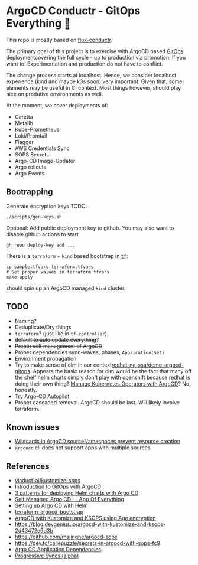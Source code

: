 # ArgoCD Conductr - GitOps Everything 🧪

This repo is mostly based on [flux-conductr](https://github.com/deas/flux-conductr).

The primary goal of this project is to exercise with ArgoCD based [GitOps](https://gitops.tech) deploymentcovering the full cycle - up to production via promotion, if you want to. Experimentation and production do not have to conflict.

The change process starts at localhost. Hence, we consider localhost experience (kind and maybe k3s soon) very important. Given that, some elements may be useful in CI context. Most things however, should play nice on produtive environments as well.

At the moment, we cover deployments of:
- Caretta
- Metallb
- Kube-Prometheus
- Loki/Promtail
- Flagger
- AWS Credentials Sync
- SOPS Secrets
- Argo-CD Image-Updater
- Argo rollouts
- Argo Events

## Bootrapping
Generate encryption keys TODO:

```shell
./scripts/gen-keys.sh
```

Optional: Add public deployment key to github. You may also want to disable github actions to start.
```
gh repo deploy-key add ...
```

There is a `terraform` + `kind` based bootstrap in [`tf`](./tf):

```shell
cp sample.tfvars terraform.tfvars
# Set proper values in terraform.tfvars
make apply
```
should spin up an ArgoCD managed `kind` cluster.

## TODO
- Naming?
- Deduplicate/Dry things
- `terraform`? (just like in `tf-controller`)
- ~~default to auto update everything~~?
- ~~Proper self management of ArgoCD~~
- Proper dependencies sync-waves, phases, `Application(Set)`
- Environment propagation
- Try to make sense of olm in our context[redhat-na-ssa/demo-argocd-gitops](https://github.com/redhat-na-ssa/demo-argocd-gitops). Appears the basic reason for olm would be the fact that many off the shelf helm charts simply don't play with openshift because redhat is doing their own thing? [Manage Kubernetes Operators with ArgoCD](https://piotrminkowski.com/2023/05/05/manage-kubernetes-operators-with-argocd/)? No, honestly.
- Try [Argo-CD Autopilot](https://argocd-autopilot.readthedocs.io/en/stable/)
- Proper cascaded removal. ArgoCD should be last. Will likely involve terraform. 

## Known issues
- [Wildcards in ArgoCD sourceNamespaces prevent resource creation ](https://github.com/argoproj-labs/argocd-operator/issues/849)
- `argcocd` cli does not support apps with multiple sources.


## References
- [viaduct-ai/kustomize-sops](https://github.com/viaduct-ai/kustomize-sops)
- [Introduction to GitOps with ArgoCD](https://blog.codecentric.de/gitops-argocd)
- [3 patterns for deploying Helm charts with Argo CD](https://developers.redhat.com/articles/2023/05/25/3-patterns-deploying-helm-charts-argocd?sc_cid=7013a0000034Yq3AAE)
- [Self Managed Argo CD — App Of Everything](https://medium.com/devopsturkiye/self-managed-argo-cd-app-of-everything-a226eb100cf0)
- [Setting up Argo CD with Helm](https://www.arthurkoziel.com/setting-up-argocd-with-helm/)
- [terraform-argocd-bootstrap](https://github.com/iits-consulting/terraform-argocd-bootstrap)
- [ArgoCD with Kustomize and KSOPS using Age encryption](https://vikaspogu.dev/blog/argo-operator-ksops-age/)
- https://blog.devgenius.io/argocd-with-kustomize-and-ksops-2d43472e9d3b
- https://github.com/majinghe/argocd-sops
- https://dev.to/callepuzzle/secrets-in-argocd-with-sops-fc9
- [Argo CD Application Dependencies](https://codefresh.io/blog/argo-cd-application-dependencies/)
- [Progressive Syncs (alpha)](https://argo-cd.readthedocs.io/en/stable/operator-manual/applicationset/Progressive-Syncs/)
